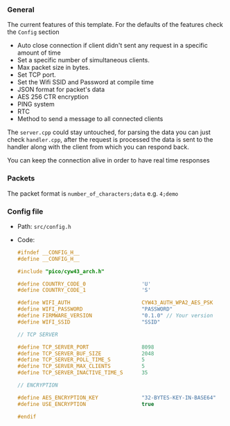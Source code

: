 ### General

The current features of this template. For the defaults of the features check the `Config` section

- Auto close connection if client didn't sent any request in a specific amount of time
- Set a specific number of simultaneous clients.
- Max packet size in bytes.
- Set TCP port.
- Set the Wifi SSID and Password at compile time
- JSON format for packet's data
- AES 256 CTR encryption
- PING system
- RTC
- Method to send a message to all connected clients

The `server.cpp` could stay untouched, for parsing the data you can just check `handler.cpp`, after the request is processed the data is sent to the handler along with the client from which you can respond back.

You can keep the connection alive in order to have real time responses

### Packets

The packet format is `number_of_characters;data` e.g. `4;demo`

### Config file

- Path: `src/config.h`
- Code:

  ```h
  #ifndef __CONFIG_H__
  #define __CONFIG_H__

  #include "pico/cyw43_arch.h"

  #define COUNTRY_CODE_0                  'U'
  #define COUNTRY_CODE_1                  'S'

  #define WIFI_AUTH                       CYW43_AUTH_WPA2_AES_PSK
  #define WIFI_PASSWORD                   "PASSWORD"
  #define FIRMWARE_VERSION                "0.1.0" // Your version
  #define WIFI_SSID                       "SSID"

  // TCP SERVER

  #define TCP_SERVER_PORT                 8098
  #define TCP_SERVER_BUF_SIZE             2048
  #define TCP_SERVER_POLL_TIME_S          5
  #define TCP_SERVER_MAX_CLIENTS          5
  #define TCP_SERVER_INACTIVE_TIME_S      35

  // ENCRYPTION

  #define AES_ENCRYPTION_KEY              "32-BYTES-KEY-IN-BASE64"
  #define USE_ENCRYPTION                  true

  #endif
  ```

